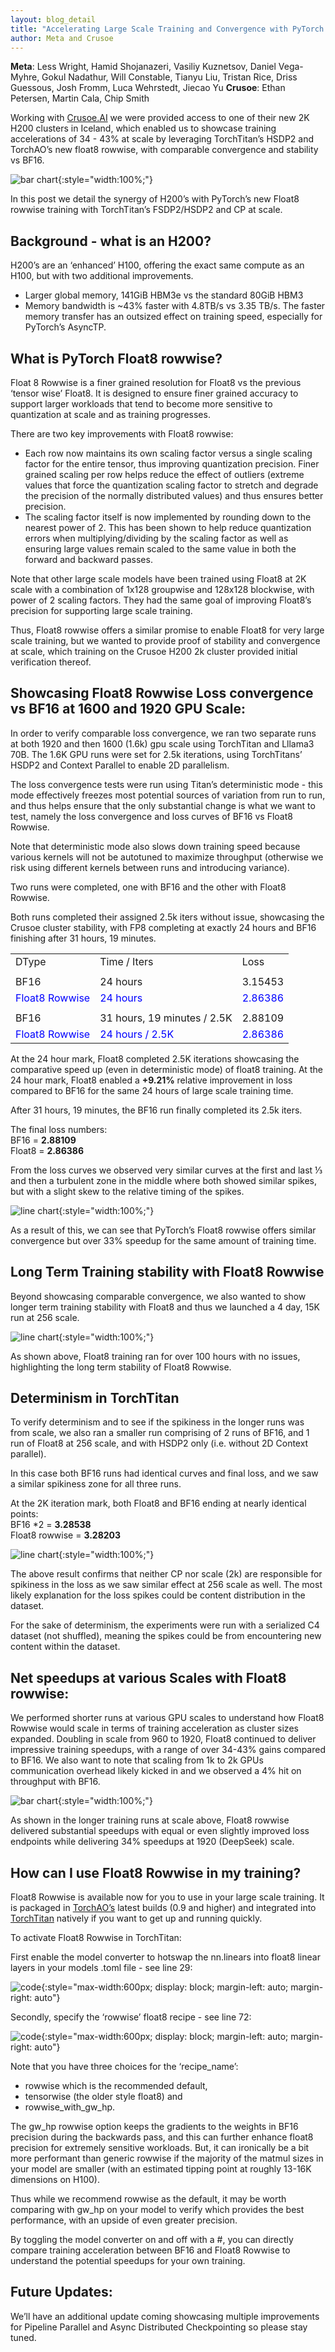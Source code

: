 ```yaml
---
layout: blog_detail
title: "Accelerating Large Scale Training and Convergence with PyTorch Float8 Rowwise on Crusoe 2K H200s"
author: Meta and Crusoe
---
```


**Meta**: Less Wright, Hamid Shojanazeri, Vasiliy Kuznetsov, Daniel Vega-Myhre, Gokul Nadathur, Will Constable, Tianyu Liu, Tristan Rice, Driss Guessous, Josh Fromm, Luca Wehrstedt, Jiecao Yu
**Crusoe**: Ethan Petersen, Martin Cala, Chip Smith

Working with [Crusoe.AI](http://Crusoe.AI) we were provided access to one of their new 2K H200 clusters in Iceland, which enabled us to showcase training accelerations of 34 - 43% at scale by leveraging TorchTitan’s HSDP2 and TorchAO’s new float8 rowwise, with comparable convergence and stability vs BF16.


![bar chart](/assets/images/accelerating-training-float8-rowwise-crusoe/fg1.png){:style="width:100%;"}


In this post we detail the synergy of H200’s with PyTorch’s new Float8 rowwise training with TorchTitan’s FSDP2/HSDP2 and CP at scale. 

## Background - what is an H200?  

H200’s are an ‘enhanced’ H100, offering the exact same compute as an H100, but with two additional improvements.  

* Larger global memory, 141GiB HBM3e vs the standard 80GiB HBM3
* Memory bandwidth is ~43% faster with 4.8TB/s vs 3.35 TB/s.  The faster memory transfer has an outsized effect on training speed, especially for PyTorch’s AsyncTP. 

## What is PyTorch Float8 rowwise?

Float 8 Rowwise is a finer grained resolution for Float8 vs the previous ‘tensor wise’ Float8.  It is designed to ensure finer grained accuracy to support larger workloads that tend to become more sensitive to quantization at scale and as training progresses. 

There are two key improvements with Float8 rowwise:

* Each row now maintains its own scaling factor versus a single scaling factor for the entire tensor, thus improving quantization precision.  Finer grained scaling per row helps reduce the effect of outliers (extreme values that force the quantization scaling factor to stretch and degrade the precision of the normally distributed values) and thus ensures better precision.
* The scaling factor itself is now implemented by rounding down to the nearest power of 2. This has been shown to help reduce quantization errors when multiplying/dividing by the scaling factor as well as ensuring large values remain scaled to the same value in both the forward and backward passes.      

Note that other large scale models have been trained using Float8 at 2K scale with a combination of 1x128 groupwise and 128x128 blockwise, with power of 2 scaling factors.  They had the same goal of improving Float8’s precision for supporting large scale training.  

Thus, Float8 rowwise offers a similar promise to enable Float8 for very large scale training, but we wanted to provide proof of stability and convergence at scale, which training on the Crusoe H200 2k cluster provided initial verification thereof.

## Showcasing Float8 Rowwise Loss convergence vs BF16 at 1600 and 1920 GPU Scale:

In order to verify comparable loss convergence, we ran two separate runs at both 1920 and then 1600 (1.6k) gpu scale using TorchTitan and Lllama3 70B.  The 1.6K GPU runs were set for 2.5k iterations, using TorchTitans’ HSDP2 and Context Parallel to enable 2D parallelism.  

The loss convergence tests were run using Titan’s deterministic mode - this mode effectively freezes most potential sources of variation from run to run, and thus helps ensure that the only substantial change is what we want to test, namely the loss convergence and loss curves of BF16 vs Float8 Rowwise. 

Note that deterministic mode also slows down training speed because various kernels will not be autotuned to maximize throughput (otherwise we risk using different kernels between runs and introducing variance). 

Two runs were completed, one with BF16 and the other with Float8 Rowwise. 

Both runs completed their assigned 2.5k iters without issue, showcasing the Crusoe cluster stability, with FP8 completing at exactly 24 hours and BF16 finishing after 31 hours, 19 minutes.


<table class="table table-bordered">
  <tr>
   <td>DType
   </td>
   <td>Time / Iters
   </td>
   <td>Loss
   </td>
  </tr>
  <tr>
   <td>
   </td>
   <td>
   </td>
   <td>
   </td>
  </tr>
  <tr>
   <td>BF16
   </td>
   <td>24 hours
   </td>
   <td>3.15453
   </td>
  </tr>
  <tr>
   <td style="color: blue;">Float8 Rowwise
   </td>
   <td style="color: blue;">24 hours
   </td>
   <td style="color: blue;">2.86386
   </td>
  </tr>
  <tr>
   <td>
   </td>
   <td>
   </td>
   <td>
   </td>
  </tr>
  <tr>
   <td>BF16
   </td>
   <td>31 hours, 19 minutes / 2.5K
   </td>
   <td>2.88109
   </td>
  </tr>
  <tr>
   <td style="color: blue;">Float8 Rowwise
   </td>
   <td style="color: blue;">24 hours / 2.5K
   </td>
   <td style="color: blue;">2.86386
   </td>
  </tr>
</table>


At the 24 hour mark, Float8 completed 2.5K iterations showcasing the comparative speed up (even in deterministic mode) of float8 training.  At the 24 hour mark, Float8 enabled a **+9.21%** relative improvement in loss compared to BF16 for the same 24 hours of large scale training time. 


After 31 hours, 19 minutes, the BF16 run finally completed its 2.5k iters. 


The final loss numbers:  
BF16 = **2.88109**	
Float8 = **2.86386**

From the loss curves we observed very similar curves at the first and last ⅓ and then a turbulent zone in the middle where both showed similar spikes, but with a slight skew to the relative timing of the spikes. 


![line chart](/assets/images/accelerating-training-float8-rowwise-crusoe/fg2.png){:style="width:100%;"}


As a result of this, we can see that PyTorch’s Float8 rowwise offers similar convergence but over 33% speedup for the same amount of training time.

## Long Term Training stability with Float8 Rowwise

Beyond showcasing comparable convergence, we also wanted to show longer term training stability with Float8 and thus we launched a 4 day, 15K run at 256 scale.  

![line chart](/assets/images/accelerating-training-float8-rowwise-crusoe/fg3.png){:style="width:100%;"}


As shown above, Float8 training ran for over 100 hours with no issues, highlighting the long term stability of Float8 Rowwise. 

## Determinism in TorchTitan

To verify determinism and to see if the spikiness in the longer runs was from scale, we also ran a smaller run comprising of 2 runs of BF16, and 1 run of Float8 at 256 scale, and with HSDP2 only (i.e. without 2D Context parallel).

In this case both BF16 runs had identical curves and final loss, and we saw a similar spikiness zone for all three runs.

At the 2K iteration mark, both Float8 and BF16 ending at nearly identical points:  
BF16 *2 = **3.28538**  
Float8 rowwise = **3.28203**

![line chart](/assets/images/accelerating-training-float8-rowwise-crusoe/fg4.png){:style="width:100%;"}


The above result confirms that neither CP nor scale (2k) are responsible for spikiness in the loss as we saw similar effect at 256 scale as well. The most likely explanation for the loss spikes could be content distribution in the dataset.

For the sake of determinism, the experiments were run with a serialized C4 dataset (not shuffled), meaning the spikes could be from encountering new content within the dataset.

## Net speedups at various Scales with Float8 rowwise:

We performed shorter runs at various GPU scales to understand how Float8 Rowwise would scale in terms of training acceleration as cluster sizes expanded.  Doubling in scale from 960 to 1920, Float8 continued to deliver impressive training speedups, with a range of over 34-43% gains compared to BF16. We also want to note that scaling from 1k to 2k GPUs communication overhead likely kicked in and we observed a 4% hit on throughput with BF16. 

![bar chart](/assets/images/accelerating-training-float8-rowwise-crusoe/fg5.png){:style="width:100%;"}


As shown in the longer training runs at scale above, Float8 rowwise delivered substantial speedups with equal or even slightly improved loss endpoints while delivering 34% speedups at 1920 (DeepSeek) scale. 

## How can I use Float8 Rowwise in my training? 

Float8 Rowwise is available now for you to use in your large scale training.  It is packaged in [TorchAO’s](https://github.com/pytorch/ao) latest builds (0.9 and higher) and integrated into [TorchTitan](https://github.com/pytorch/torchtitan) natively if you want to get up and running quickly.

To activate Float8 Rowwise in TorchTitan:

First enable the model converter to hotswap the nn.linears into float8 linear layers in your models .toml file - see line 29:


![code](/assets/images/accelerating-training-float8-rowwise-crusoe/fg6.png){:style="max-width:600px; display: block; margin-left: auto; margin-right: auto"}

Secondly, specify the ‘rowwise’ float8 recipe - see line 72:


![code](/assets/images/accelerating-training-float8-rowwise-crusoe/fg7.png){:style="max-width:600px; display: block; margin-left: auto; margin-right: auto"}


Note that you have three choices for the ‘recipe_name’:

* rowwise which is the recommended default,
* tensorwise (the older style float8) and
*  rowwise_with_gw_hp.  

The gw_hp rowwise option keeps the gradients to the weights in BF16 precision during the backwards pass, and this can further enhance float8 precision for extremely sensitive workloads.  But, it can ironically be a bit more performant than generic rowwise if the majority of the matmul sizes in your model are smaller (with an estimated tipping point at roughly 13-16K dimensions on H100).

Thus while we recommend rowwise as the default, it may be worth comparing with gw_hp on your model to verify which provides the best performance, with an upside of even greater precision.  

By toggling the model converter on and off with a #, you can directly compare training acceleration between BF16 and Float8 Rowwise to understand the potential speedups for your own training.

## Future Updates:

We’ll have an additional update coming showcasing multiple improvements for Pipeline Parallel and Async Distributed Checkpointing so please stay tuned.  